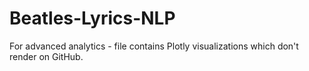 # Beatles-Lyrics-NLP
For advanced analytics - file contains Plotly visualizations which don't render on GitHub.
